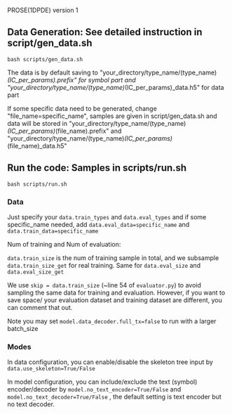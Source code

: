 PROSE(1DPDE) version 1

## Data Generation: See detailed instruction in script/gen_data.sh
    bash scripts/gen_data.sh
The data is by default saving to "your_directory/type_name/(type_name)_(IC_per_params).prefix" for symbol part 
                        and "your_directory/type_name/(type_name)_(IC_per_params)_data.h5" for data part

If some specific data need to be generated, change "file_name=specific_name", samples are given in script/gen_data.sh 
and data will be stored in "your_directory/type_name/(type_name)_(IC_per_params)_(file_name).prefix" 
                        and "your_directory/type_name/(type_name)_(IC_per_params)_(file_name)_data.h5" 


## Run the code: Samples in scripts/run.sh

    bash scripts/run.sh
### Data

Just specify your ``data.train_types`` and ``data.eval_types`` and if some specific_name needed, 
add ``data.eval_data=specific_name`` and ``data.train_data=specific_name``

Num of training and Num of evaluation:

``data.train_size`` is the num of training sample in total, and we subsample ``data.train_size_get`` for real training.
Same for ``data.eval_size``  and  ``data.eval_size_get`` 

We use ``skip = data.train_size`` (~line 54 of ``evaluator.py``) to avoid sampling the same data for training and evaluation.
However, if you want to save space/ your evaluation dataset and training dataset are different, you can comment that out.


Note you may set ``model.data_decoder.full_tx=false`` to run with a larger batch_size

### Modes

In data configuration, you can enable/disable the skeleton tree input by ``data.use_skeleton=True/False``

In model configuration, you can include/exclude the text (symbol) encoder/decoder by ``model.no_text_encoder=True/False`` 
and ``model.no_text_decoder=True/False`` , the default setting is text encoder but no text decoder.

